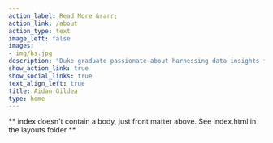 ```yaml
---
action_label: Read More &rarr;
action_link: /about
action_type: text
image_left: false
images:
- img/hs.jpg
description: "Duke graduate passionate about harnessing data insights for the improvement of human health + well-being."
show_action_link: true
show_social_links: true
text_align_left: true
title: Aidan Gildea
type: home
---
```


** index doesn't contain a body, just front matter above.
See index.html in the layouts folder **

